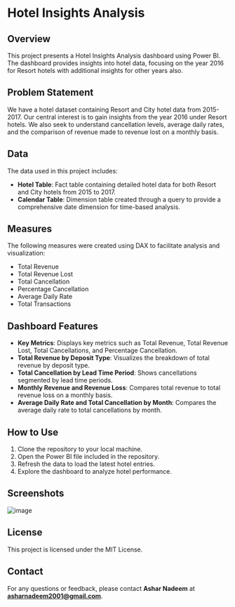 # Hotel Insights Analysis

## Overview
This project presents a Hotel Insights Analysis dashboard using Power BI. The dashboard provides insights into hotel data, focusing on the year 2016 for Resort hotels with additional insights for other years also.


## Problem Statement
We have a hotel dataset containing Resort and City hotel data from 2015-2017. Our central interest is to gain insights from the year 2016 under Resort hotels. We also seek to understand cancellation levels, average daily rates, and the comparison of revenue made to revenue lost on a monthly basis.

## Data
The data used in this project includes:
- **Hotel Table**: Fact table containing detailed hotel data for both Resort and City hotels from 2015 to 2017.
- **Calendar Table**: Dimension table created through a query to provide a comprehensive date dimension for time-based analysis.


## Measures
The following measures were created using DAX to facilitate analysis and visualization:
- Total Revenue
- Total Revenue Lost
- Total Cancellation
- Percentage Cancellation
- Average Daily Rate
- Total Transactions

## Dashboard Features
- **Key Metrics**: Displays key metrics such as Total Revenue, Total Revenue Lost, Total Cancellations, and Percentage Cancellation.
- **Total Revenue by Deposit Type**: Visualizes the breakdown of total revenue by deposit type.
- **Total Cancellation by Lead Time Period**: Shows cancellations segmented by lead time periods.
- **Monthly Revenue and Revenue Loss**: Compares total revenue to total revenue loss on a monthly basis.
- **Average Daily Rate and Total Cancellation by Month**: Compares the average daily rate to total cancellations by month.

## How to Use
1. Clone the repository to your local machine.
2. Open the Power BI file included in the repository.
3. Refresh the data to load the latest hotel entries.
4. Explore the dashboard to analyze hotel performance.

## Screenshots
![image](https://github.com/user-attachments/assets/8dfd17b5-6af4-4e46-bce7-b02dbd3812fc)


## License
This project is licensed under the MIT License.


## Contact
For any questions or feedback, please contact **Ashar Nadeem** at **asharnadeem2001@gmail.com**.
